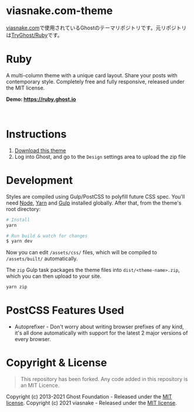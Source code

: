 # viasnake.com-theme

[viasnake.com](https://viasnake.com)で使用されているGhostのテーマリポジトリです。元リポジトリは[TryGhost/Ruby](https://github.com/TryGhost/Ruby)です。

# Ruby

A multi-column theme with a unique card layout. Share your posts with contemporary style. Completely free and fully responsive, released under the MIT license.

**Demo: https://ruby.ghost.io**

&nbsp;

# Instructions

1. [Download this theme](https://github.com/TryGhost/Ruby/archive/master.zip)
2. Log into Ghost, and go to the `Design` settings area to upload the zip file

# Development

Styles are compiled using Gulp/PostCSS to polyfill future CSS spec. You'll need [Node](https://nodejs.org/), [Yarn](https://yarnpkg.com/) and [Gulp](https://gulpjs.com) installed globally. After that, from the theme's root directory:

```bash
# Install
yarn

# Run build & watch for changes
$ yarn dev
```

Now you can edit `/assets/css/` files, which will be compiled to `/assets/built/` automatically.

The `zip` Gulp task packages the theme files into `dist/<theme-name>.zip`, which you can then upload to your site.

```bash
yarn zip
```

# PostCSS Features Used

- Autoprefixer - Don't worry about writing browser prefixes of any kind, it's all done automatically with support for the latest 2 major versions of every browser.

# Copyright & License

> This repository has been forked. Any code added in this repository is an MIT Licence.

Copyright (c) 2013-2021 Ghost Foundation - Released under the [MIT license](LICENSE).
Copyright (c) 2021 viasnake - Released under the [MIT license](LICENSE).
